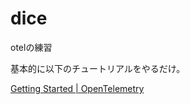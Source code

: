 # dice
otelの練習

基本的に以下のチュートリアルをやるだけ。

[Getting Started \| OpenTelemetry](https://opentelemetry.io/docs/languages/go/getting-started/)
